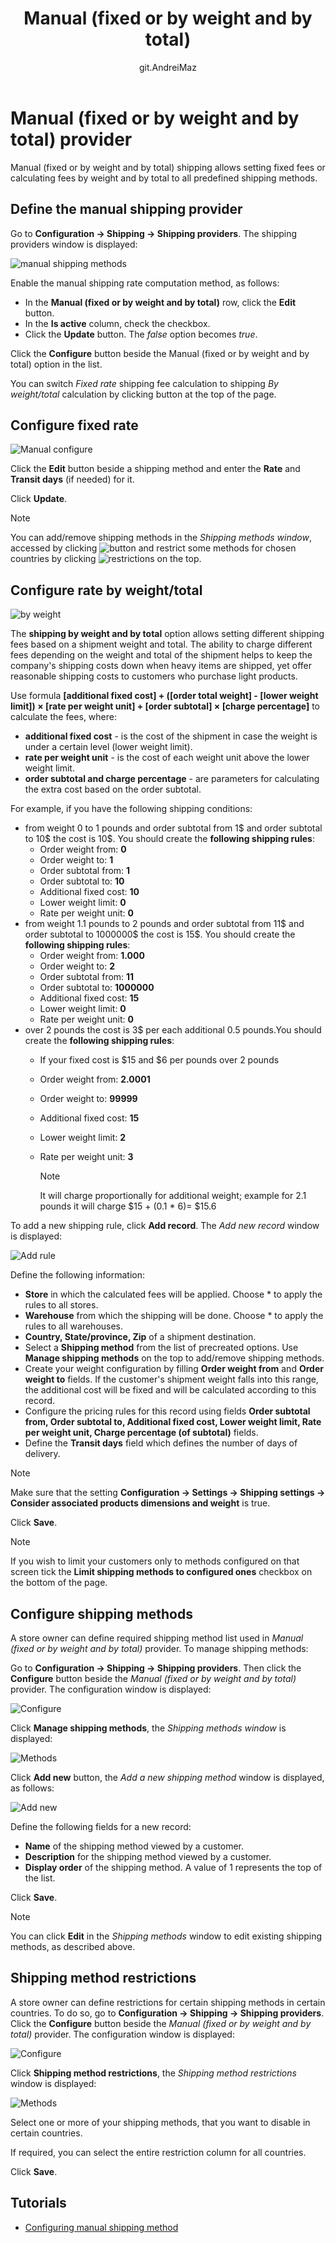 ﻿---
title: Manual (fixed or by weight and by total)
uid: en/getting-started/configure-shipping/shipping-providers/manual
author: git.AndreiMaz
contributors: git.rajupaladiya, git.DmitriyKulagin, git.exileDev, git.mariannk
---

# Manual (fixed or by weight and by total) provider

Manual (fixed or by weight and by total) shipping allows setting fixed fees or calculating fees by weight and by total to all predefined shipping methods.

## Define the manual shipping provider

Go to **Configuration → Shipping → Shipping providers**. The shipping providers window is displayed:

![manual shipping methods](_static/manual/methods.jpg)

Enable the manual shipping rate computation method, as follows:

* In the **Manual (fixed or by weight and by total)** row, click the **Edit** button.
* In the **Is active** column, check the checkbox.
* Click the **Update** button. The *false* option becomes *true*.

Click the **Configure** button beside the Manual (fixed or by weight and by total) option in the list.

You can switch *Fixed rate* shipping fee calculation to shipping *By weight/total* calculation by clicking button at the top of the page.

## Configure fixed rate

![Manual configure](_static/manual/fixed-rate-configure.jpg)

Click the **Edit** button beside a shipping method and enter the **Rate** and **Transit days** (if needed) for it.

Click **Update**.

> [!NOTE]
> 
> You can add/remove shipping methods in the *Shipping methods window*, accessed by clicking ![button](_static/manual/manual-shipping-manage-button.png) and restrict some methods for chosen countries by clicking ![restrictions](_static/manual/manual-shipping-restrictions.png) on the top.

## Configure rate by weight/total

![by weight](_static/manual/manual-shipping-by-weight-total.png)

The **shipping by weight and by total** option allows setting different shipping fees based on a shipment weight and total. The ability to charge different fees depending on the weight and total of the shipment helps to keep the company's shipping costs down when heavy items are shipped, yet offer reasonable shipping costs to customers who purchase light products.

Use formula **[additional fixed cost] + ([order total weight] - [lower weight limit]) &times; [rate per weight unit] + [order subtotal] &times; [charge percentage]** to calculate the fees, where:

* **additional fixed cost** - is the cost of the shipment in case the weight is under a certain level (lower weight limit).
* **rate per weight unit** - is the cost of each weight unit above the lower weight limit.
* **order subtotal and charge percentage** - are parameters for calculating the extra cost based on the order subtotal.

For example, if you have the following shipping conditions:

* from weight 0 to 1 pounds and order subtotal from 1$ and order subtotal to 10$ the cost is 10$. You should create the **following shipping rules**:
  * Order weight from: **0**
  * Order weight to: **1**
  * Order subtotal from: **1**
  * Order subtotal to: **10**
  * Additional fixed cost: **10**
  * Lower weight limit: **0**
  * Rate per weight unit: **0**
* from weight 1.1 pounds to 2 pounds and order subtotal from 11$ and order subtotal to 1000000$ the cost is 15$. You should create the **following shipping rules**:
  * Order weight from: **1.000**
  * Order weight to: **2**
  * Order subtotal from: **11**
  * Order subtotal to: **1000000**
  * Additional fixed cost: **15**
  * Lower weight limit: **0**
  * Rate per weight unit: **0**
* over 2 pounds the cost is 3$ per each additional 0.5 pounds.You should create the **following shipping rules**:
  * If your fixed cost is $15 and $6 per pounds over 2 pounds
  * Order weight from: **2.0001**
  * Order weight to: **99999**
  * Additional fixed cost: **15**
  * Lower weight limit: **2**
  * Rate per weight unit: **3**

    > [!NOTE] 
    > 
    > It will charge proportionally for additional weight; example for 2.1 pounds it will charge $15 + (0.1 * 6)= $15.6

To add a new shipping rule, click **Add record**. The *Add new record* window is displayed:

![Add rule](_static/manual/manual-shipping-add-new.jpg)

Define the following information:

* **Store** in which the calculated fees will be applied. Choose * to apply the rules to all stores.
* **Warehouse** from which the shipping will be done. Choose * to apply the rules to all warehouses.
* **Country, State/province, Zip** of a shipment destination.
* Select a **Shipping method** from the list of precreated options. Use **Manage shipping methods** on the top to add/remove shipping methods.
* Create your weight configuration by filling **Order weight from** and **Order weight to** fields. If the customer's shipment weight falls into this range, the additional cost will be fixed and will be calculated according to this record.
* Configure the pricing rules for this record using fields **Order subtotal from, Order subtotal to, Additional fixed cost, Lower weight limit, Rate per weight unit, Charge percentage (of subtotal)** fields.
* Define the **Transit days** field which defines the number of days of delivery.

> [!NOTE]
> 
> Make sure that the setting **Configuration → Settings → Shipping settings → Consider associated products dimensions and weight** is true.

Click **Save**.

> [!NOTE]
> 
> If you wish to limit your customers only to methods configured on that screen tick the **Limit shipping methods to configured ones** checkbox on the bottom of the page.


## Configure shipping methods

A store owner can define required shipping method list used in *Manual (fixed or by weight and by total)* provider. To manage shipping methods:

Go to **Configuration → Shipping → Shipping providers**. Then click the **Configure** button beside the *Manual (fixed or by weight and by total)* provider. The configuration window is displayed:

![Configure](_static/manual/fixed-rate-configure.jpg)

Click **Manage shipping methods**, the *Shipping methods window* is displayed:

![Methods](_static/manual/fixed-rate-methods.jpg)

Click **Add new** button, the *Add a new shipping method* window is displayed, as follows:

![Add new](_static/manual/fixed-rate-methods-add-new.jpg)

Define the following fields for a new record:

* **Name** of the shipping method viewed by a customer.
* **Description** for the shipping method viewed by a customer.
* **Display order** of the shipping method. A value of 1 represents the top of the list.

Click **Save**.

> [!NOTE]
> 
> You can click **Edit** in the *Shipping methods* window to edit existing shipping methods, as described above.


## Shipping method restrictions

A store owner can define restrictions for certain shipping methods in certain countries. To do so, go to **Configuration → Shipping → Shipping providers**. Click the **Configure** button beside the *Manual (fixed or by weight and by total)* provider. The configuration window is displayed:

![Configure](_static/manual/fixed-rate-configure.jpg)

Click **Shipping method restrictions**, the *Shipping method restrictions* window is displayed:

![Methods](_static/manual/fixed-rate-restrictions-methods.jpg)

Select one or more of your shipping methods, that you want to disable in certain countries.

If required, you can select the entire restriction column for all countries.

Click **Save**.


## Tutorials

* [Configuring manual shipping method](https://www.youtube.com/watch?v=1nYj0NqVUWw&t=8s)